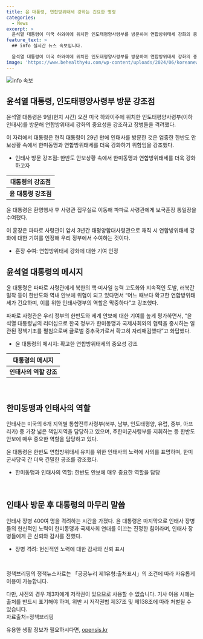 ```yaml
---
title: 윤 대통령, 연합방위태세 강화는 긴요한 명령
categories:
  - News
excerpt: >
  윤석열 대통령이 미국 하와이에 위치한 인도태평양사령부를 방문하여 연합방위태세 강화의 중요성을 강조하고, 장병들을 격려했다. 이는 대통령으로서는 처음이며, 이번 방문은 한반도 안보에 매우 중요한 역할을 하는 인태사에 대한 관심을 보여주는 것으로 해석된다. 또한 대통령은 사령관에게 보국훈장 통일장을 수여하고, 인태사의 노력과 한미 군사당국 간의 공조를 강조하며 장병들을 격려하는 시간을 가졌다.
feature_text: >
  ## info 실시간 뉴스 속보입니다.

  윤석열 대통령이 미국 하와이에 위치한 인도태평양사령부를 방문하여 연합방위태세 강화의 중요성을 강조하고, 장병들을 격려했다. 이는 대통령으로서는 처음이며, 이번 방문은 한반도 안보에 매우 중요한 역할을 하는 인태사에 대한 관심을 보여주는 것으로 해석된다. 또한 대통령은 사령관에게 보국훈장 통일장을 수여하고, 인태사의 노력과 한미 군사당국 간의 공조를 강조하며 장병들을 격려하는 시간을 가졌다.
image: 'https://www.behealthy4u.com/wp-content/uploads/2024/06/koreanews.jpg'
---
```


<p><img src="https://www.behealthy4u.com/wp-content/uploads/2024/06/koreanews.jpg" alt="info 속보" /></p>

<h2 data-ke-size="size26">윤석열 대통령, 인도태평양사령부 방문 강조점</h2>

<p data-ke-size="size16">윤석열 대통령은 9일(현지 시간) 오전 미국 하와이주에 위치한 인도태평양사령부(이하 인태사)를 방문해 연합방위태세 강화의 중요성을 강조하고 장병들을 격려했다.</p>

<p data-ke-size="size16">이 자리에서 대통령은 현직 대통령이 29년 만에 인태사를 방문한 것은 엄중한 한반도 안보상황 속에서 한미동맹과 연합방위태세를 더욱 강화하기 위함임을 강조했다.</p>

<ul>
<li>인태사 방문 강조점: 한반도 안보상황 속에서 한미동맹과 연합방위태세를 더욱 강화하고자</li>
</ul>

<table>
<thead>
<tr>
<th>대통령의 강조점</th>
</tr>
</thead>
<tbody>
<tr>
<td style="text-align: center; height: 17px;"><b>윤 대통령 강조점</b></td>
</tr>
</tbody>
</table>

<p data-ke-size="size16">윤 대통령은 환영행사 후 사령관 집무실로 이동해 파파로 사령관에게 보국훈장 통일장을 수여했다.</p>

<p data-ke-size="size16">이 훈장은 파파로 사령관이 앞서 3년간 태평양함대사령관으로 재직 시 연합방위태세 강화에 대한 기여를 인정해 우리 정부에서 수여하는 것이다.</p>

<ul>
<li>훈장 수여: 연합방위태세 강화에 대한 기여 인정</li>
</ul>

<h2 data-ke-size="size26">윤석열 대통령의 메시지</h2>

<p data-ke-size="size16">윤 대통령은 파파로 사령관에게 북한의 핵·미사일 능력 고도화와 지속적인 도발, 러북간 밀착 등이 한반도와 역내 안보에 위협이 되고 있다면서 “어느 때보다 확고한 연합방위태세가 긴요하며, 이를 위한 인태사령부의 역할은 막중하다”고 강조했다.</p>

<p data-ke-size="size16">파파로 사령관은 우리 정부의 한반도와 세계 안보에 대한 기여를 높게 평가하면서, “윤석열 대통령님의 리더십으로 한국 정부가 한미동맹과 국제사회와의 협력을 중시하는 일관된 정책기조를 펼침으로써 글로벌 중추국가로서 확고히 자리매김했다”고 화답했다.</p>

<ul>
<li>윤 대통령의 메시지: 확고한 연합방위태세의 중요성 강조</li>
</ul>

<table>
<thead>
<tr>
<th>대통령의 메시지</th>
</tr>
</thead>
<tbody>
<tr>
<td style="text-align: center; height: 17px;"><b>인태사의 역할 강조</b></td>
</tr>
</tbody>
</table>

<p data-ke-size="size16">&nbsp;</p>

<h2 data-ke-size="size26">한미동맹과 인태사의 역할</h2>

<p data-ke-size="size16">인태사는 미국의 6개 지역별 통합전투사령부(북부, 남부, 인도태평양, 유럽, 중부, 아프리카) 중 가장 넓은 책임지역을 담당하고 있으며, 주한미군사령부를 지휘하는 등 한반도 안보에 매우 중요한 역할을 담당하고 있다.</p>

<p data-ke-size="size16">윤 대통령은 한반도 연합방위태세 유지를 위한 인태사의 노력에 사의를 표명하며, 한미 군사당국 간 더욱 긴밀한 공조를 강조했다.</p>

<ul>
<li>한미동맹과 인태사의 역할: 한반도 안보에 매우 중요한 역할을 담당</li>
</ul>

<p data-ke-size="size16">&nbsp;</p>

<h2 data-ke-size="size26">인태사 방문 후 대통령의 마무리 말씀</h2>

<p data-ke-size="size16">인태사 장병 400여 명을 격려하는 시간을 가졌다. 윤 대통령은 마지막으로 인태사 장병들의 헌신적인 노력이 한미동맹과 국제사회 연대를 이끄는 진정한 힘이라며, 인태사 장병들에게 큰 신뢰와 감사를 전했다.</p>

<ul>
<li>장병 격려: 헌신적인 노력에 대한 감사와 신뢰 표시</li>
</ul>

<p data-ke-size="size16">&nbsp;</p>

<p data-ke-size="size16">정책브리핑의 정책뉴스자료는 「공공누리 제1유형:출처표시」의 조건에 따라 자유롭게 이용이 가능합니다.</p>

<p data-ke-size="size16">다만, 사진의 경우 제3자에게 저작권이 있으므로 사용할 수 없습니다. 기사 이용 시에는 출처를 반드시 표기해야 하며, 위반 시 저작권법 제37조 및 제138조에 따라 처벌될 수 있습니다. <br /><span>자료출처=정책브리핑 </span></p>
유용한 생활 정보가 필요하시다면, <a href="https://opensis.kr" rel="dofollow">opensis.kr</a>


